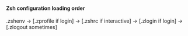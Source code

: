 #### Zsh configuration loading order 

.zshenv → [.zprofile if login] → [.zshrc if interactive] → [.zlogin if login] → [.zlogout sometimes]
